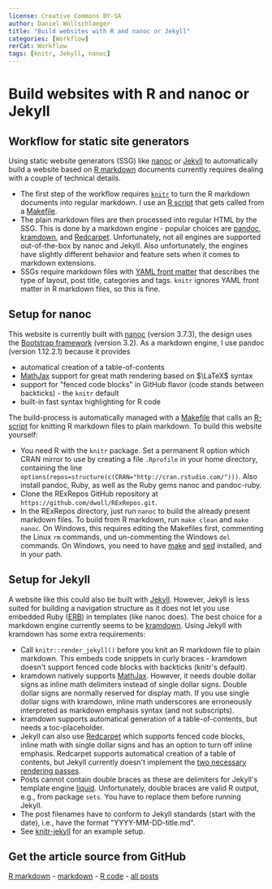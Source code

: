 ```yaml
---
license: Creative Commons BY-SA
author: Daniel Wollschlaeger
title: "Build websites with R and nanoc or Jekyll"
categories: [Workflow]
rerCat: Workflow
tags: [knitr, Jekyll, nanoc]
---
```


Build websites with R and nanoc or Jekyll
=========================

Workflow for static site generators
-------------------------

Using static website generators (SSG) like [nanoc](http://nanoc.ws/) or [Jekyll](http://jekyllrb.com) to automatically build a website based on [R markdown](http://rmarkdown.rstudio.com/) documents currently requires dealing with a couple of technical details.

 * The first step of the workflow requires [`knitr`](http://yihui.name/knitr/) to turn the R markdown documents into regular markdown. I use an [R script](https://github.com/dwoll/RExRepos/blob/master/dwKnit.r) that gets called from a [Makefile](https://github.com/dwoll/RExRepos/blob/master/Rmd/Makefile).
 * The plain markdown files are then processed into regular HTML by the SSG. This is done by a markdown engine - popular choices are [pandoc](http://johnmacfarlane.net/pandoc/), [kramdown](http://kramdown.rubyforge.org/), and [Redcarpet](https://github.com/vmg/redcarpet). Unfortunately, not all engines are supported out-of-the-box by nanoc and Jekyll. Also unfortunately, the engines have slightly different behavior and feature sets when it comes to markdown extensions.
 * SSGs require markdown files with [YAML front matter](https://jekyllrb.com/docs/frontmatter/) that describes the type of layout, post title, categories and tags. `knitr` ignores YAML front matter in R markdown files, so this is fine.

Setup for nanoc
-------------------------

This website is currently built with [nanoc](http://nanoc.ws/) (version 3.7.3), the design uses the [Bootstrap framework](http://getbootstrap.com/) (version 3.2). As a markdown engine, I use pandoc (version 1.12.2.1) because it provides

 * automatical creation of a table-of-contents
 * [MathJax](http://www.mathjax.org/) support for great math rendering based on $\LaTeX$ syntax
 * support for "fenced code blocks" in GitHub flavor (code stands between backticks) - the `knitr` default
 * built-in fast syntax highlighting for R code

The build-process is automatically managed with a [Makefile](https://github.com/dwoll/RExRepos/blob/master/Makefile) that calls an [R-script](https://github.com/dwoll/RExRepos/blob/master/dwKnit.r) for knitting R markdown files to plain markdown. To build this website yourself:

 * You need R with the `knitr` package. Set a permanent R option which CRAN mirror to use by creating a file `.Rprofile` in your home directory, containing the line `options(repos=structure(c(CRAN="http://cran.rstudio.com/")))`. Also install pandoc, Ruby, as well as the Ruby gems nanoc and pandoc-ruby.
 * Clone the RExRepos GitHub repository at `https://github.com/dwoll/RExRepos.git`.
 * In the RExRepos directory, just run `nanoc` to build the already present markdown files. To build from R markdown, run `make clean` and `make nanoc`. On Windows, this requires editing the Makefiles first, commenting the Linux `rm` commands, und un-commenting the Windows `del` commands. On Windows, you need to have [make](http://gnuwin32.sourceforge.net/packages/make.htm) and [sed](http://gnuwin32.sourceforge.net/packages/sed.htm) installed, and in your path.

Setup for Jekyll
-------------------------

A website like this could also be built with [Jekyll](http://jekyllrb.com). However, Jekyll is less suited for building a navigation structure as it does not let you use embedded Ruby ([ERB](http://ruby-doc.org/stdlib-1.9.3/libdoc/erb/rdoc/ERB.html)) in templates (like nanoc does). The best choice for a markdown engine currently seems to be [kramdown](http://kramdown.rubyforge.org/). Using Jekyll with kramdown has some extra requirements:

 * Call `knitr::render_jekyll()` before you knit an R markdown file to plain markdown. This embeds code snippets in curly braces - kramdown doesn't support fenced code blocks with backticks (knitr's default).
 * kramdown natively supports [MathJax](http://www.mathjax.org/). However, it needs double dollar signs as inline math delimiters instead of single dollar signs. Double dollar signs are normally reserved for display math. If you use single dollar signs with kramdown, inline math underscores are erroneously interpreted as markdown emphasis syntax (and not subscripts).
 * kramdown supports automatical generation of a table-of-contents, but needs a toc-placeholder.
 * Jekyll can also use [Redcarpet](https://github.com/vmg/redcarpet) which supports fenced code blocks, inline math with single dollar signs and has an option to turn off inline emphasis. Redcarpet supports automatical creation of a table of contents, but Jekyll currently doesn't implement the [two necessary rendering passes](http://dev.af83.com/2012/02/27/howto-extend-the-redcarpet2-markdown-lib.html).
 * Posts cannot contain double braces as these are delimiters for Jekyll's template engine [liquid](http://wiki.shopify.com/UsingLiquid). Unfortunately, double braces are valid R output, e.g., from package `sets`. You have to replace them before running Jekyll.
 * The post filenames have to conform to Jekyll standards (start with the date), i.e., have the format "YYYY-MM-DD-title.md".
 * See [knitr-jekyll](https://github.com/yihui/knitr-jekyll) for an example setup.

Get the article source from GitHub
----------------------------------------------

[R markdown](https://github.com/dwoll/RExRepos/raw/master/Rmd/rerWorkflowJN.Rmd) - [markdown](https://github.com/dwoll/RExRepos/raw/master/md/rerWorkflowJN.md) - [R code](https://github.com/dwoll/RExRepos/raw/master/R/rerWorkflowJN.R) - [all posts](https://github.com/dwoll/RExRepos/)
